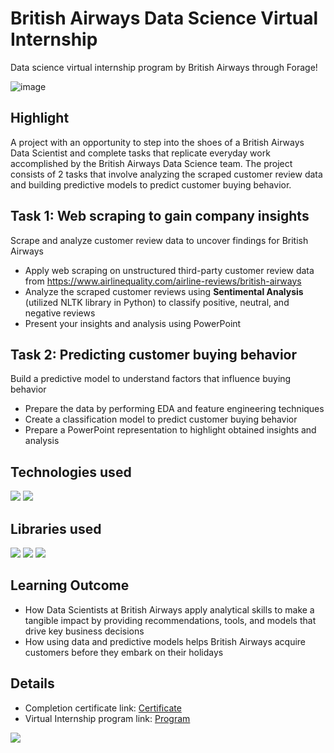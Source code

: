 # British Airways Data Science Virtual Internship

Data science virtual internship program by British Airways through Forage!

![image](https://github.com/prathmeshlonkar10/British-Airways-Data-Science-Virtual-Internship-Project/assets/66990159/bd586143-17bf-41b7-986c-c19bf29ae92b)


## Highlight
A project with an opportunity to step into the shoes of a British Airways Data Scientist and complete tasks that replicate everyday work accomplished by the British Airways Data Science team. 
The project consists of 2 tasks that involve analyzing the scraped customer review data and building predictive models to predict customer buying behavior.


## Task 1: Web scraping to gain company insights
Scrape and analyze customer review data to uncover findings for British Airways
- Apply web scraping on unstructured third-party customer review data from https://www.airlinequality.com/airline-reviews/british-airways
- Analyze the scraped customer reviews using **Sentimental Analysis** (utilized NLTK library in Python) to classify positive, neutral, and negative reviews
- Present your insights and analysis using PowerPoint


## Task 2: Predicting customer buying behavior
Build a predictive model to understand factors that influence buying behavior
- Prepare the data by performing EDA and feature engineering techniques
- Create a classification model to predict customer buying behavior
- Prepare a PowerPoint representation to highlight obtained insights and analysis


## Technologies used
![](https://img.shields.io/badge/Python-3776AB.svg?style=for-the-badge&logo=Python&logoColor=white)
![](https://img.shields.io/badge/Jupyter-F37626.svg?style=for-the-badge&logo=Jupyter&logoColor=white)


## Libraries used
![](https://img.shields.io/badge/pandas-150458.svg?style=for-the-badge&logo=pandas&logoColor=white)
![](https://img.shields.io/badge/scikitlearn-F7931E.svg?style=for-the-badge&logo=scikit-learn&logoColor=white)
![](https://camo.githubusercontent.com/58bfe5f46be0cf6c7d0b34f17a83ad69250fc9180ef95018eacfd283cdc61c10/68747470733a2f2f696d672e736869656c64732e696f2f62616467652f4d6174706c6f746c69622d3243324437323f7374796c653d666f722d7468652d6261646765266c6f676f3d6d6174706c6f746c6962266c6f676f436f6c6f723d7768697465)


## Learning Outcome
- How Data Scientists at British Airways apply analytical skills to make a tangible impact by providing recommendations, tools, and models that drive key business decisions
- How using data and predictive models helps British Airways acquire customers before they embark on their holidays


## Details
* Completion certificate link: [Certificate](https://forage-uploads-prod.s3.amazonaws.com/completion-certificates/British%20Airways/NjynCWzGSaWXQCxSX_British%20Airways_86QszvD3RDEMeQAkC_1703651559538_completion_certificate.pdf)
* Virtual Internship program link: [Program](https://www.theforage.com/simulations/british-airways/data-science-yqoz)

![](https://img.shields.io/badge/British%20Airways-2E5C99.svg?style=for-the-badge&logo=British-Airways&logoColor=white)
